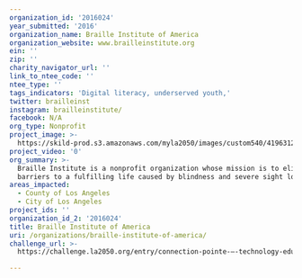 ```yaml
---
organization_id: '2016024'
year_submitted: '2016'
organization_name: Braille Institute of America
organization_website: www.brailleinstitute.org
ein: ''
zip: ''
charity_navigator_url: ''
link_to_ntee_code: ''
ntee_type: ''
tags_indicators: 'Digital literacy, underserved youth,'
twitter: brailleinst
instagram: brailleinstitute/
facebook: N/A
org_type: Nonprofit
project_image: >-
  https://skild-prod.s3.amazonaws.com/myla2050/images/custom540/4196312265741-team91.jpg
project_video: '0'
org_summary: >-
  Braille Institute is a nonprofit organization whose mission is to eliminate
  barriers to a fulfilling life caused by blindness and severe sight loss.
areas_impacted:
  - County of Los Angeles
  - City of Los Angeles
project_ids: ''
organization_id_2: '2016024'
title: Braille Institute of America
uri: /organizations/braille-institute-of-america/
challenge_url: >-
  https://challenge.la2050.org/entry/connection-pointe-–-technology-education-tools-for-blind-teachers-and-students

---
```

